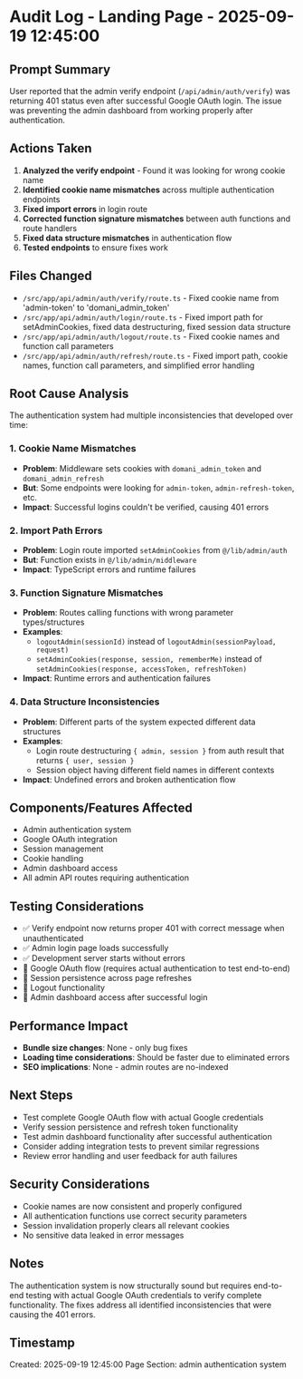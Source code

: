 # Audit Log - Landing Page - 2025-09-19 12:45:00

## Prompt Summary
User reported that the admin verify endpoint (`/api/admin/auth/verify`) was returning 401 status even after successful Google OAuth login. The issue was preventing the admin dashboard from working properly after authentication.

## Actions Taken
1. **Analyzed the verify endpoint** - Found it was looking for wrong cookie name
2. **Identified cookie name mismatches** across multiple authentication endpoints
3. **Fixed import errors** in login route
4. **Corrected function signature mismatches** between auth functions and route handlers
5. **Fixed data structure mismatches** in authentication flow
6. **Tested endpoints** to ensure fixes work

## Files Changed
- `/src/app/api/admin/auth/verify/route.ts` - Fixed cookie name from 'admin-token' to 'domani_admin_token'
- `/src/app/api/admin/auth/login/route.ts` - Fixed import path for setAdminCookies, fixed data destructuring, fixed session data structure
- `/src/app/api/admin/auth/logout/route.ts` - Fixed cookie names and function call parameters
- `/src/app/api/admin/auth/refresh/route.ts` - Fixed import path, cookie names, function call parameters, and simplified error handling

## Root Cause Analysis
The authentication system had multiple inconsistencies that developed over time:

### 1. Cookie Name Mismatches
- **Problem**: Middleware sets cookies with `domani_admin_token` and `domani_admin_refresh`
- **But**: Some endpoints were looking for `admin-token`, `admin-refresh-token`, etc.
- **Impact**: Successful logins couldn't be verified, causing 401 errors

### 2. Import Path Errors
- **Problem**: Login route imported `setAdminCookies` from `@/lib/admin/auth`
- **But**: Function exists in `@/lib/admin/middleware`
- **Impact**: TypeScript errors and runtime failures

### 3. Function Signature Mismatches
- **Problem**: Routes calling functions with wrong parameter types/structures
- **Examples**:
  - `logoutAdmin(sessionId)` instead of `logoutAdmin(sessionPayload, request)`
  - `setAdminCookies(response, session, rememberMe)` instead of `setAdminCookies(response, accessToken, refreshToken)`
- **Impact**: Runtime errors and authentication failures

### 4. Data Structure Inconsistencies
- **Problem**: Different parts of the system expected different data structures
- **Examples**:
  - Login route destructuring `{ admin, session }` from auth result that returns `{ user, session }`
  - Session object having different field names in different contexts
- **Impact**: Undefined errors and broken authentication flow

## Components/Features Affected
- Admin authentication system
- Google OAuth integration
- Session management
- Cookie handling
- Admin dashboard access
- All admin API routes requiring authentication

## Testing Considerations
- ✅ Verify endpoint now returns proper 401 with correct message when unauthenticated
- ✅ Admin login page loads successfully
- ✅ Development server starts without errors
- 🔄 Google OAuth flow (requires actual authentication to test end-to-end)
- 🔄 Session persistence across page refreshes
- 🔄 Logout functionality
- 🔄 Admin dashboard access after successful login

## Performance Impact
- **Bundle size changes**: None - only bug fixes
- **Loading time considerations**: Should be faster due to eliminated errors
- **SEO implications**: None - admin routes are no-indexed

## Next Steps
- Test complete Google OAuth flow with actual Google credentials
- Verify session persistence and refresh token functionality
- Test admin dashboard functionality after successful authentication
- Consider adding integration tests to prevent similar regressions
- Review error handling and user feedback for auth failures

## Security Considerations
- Cookie names are now consistent and properly configured
- All authentication functions use correct security parameters
- Session invalidation properly clears all relevant cookies
- No sensitive data leaked in error messages

## Notes
The authentication system is now structurally sound but requires end-to-end testing with actual Google OAuth credentials to verify complete functionality. The fixes address all identified inconsistencies that were causing the 401 errors.

## Timestamp
Created: 2025-09-19 12:45:00
Page Section: admin authentication system